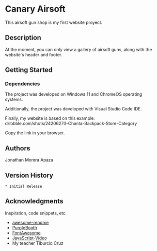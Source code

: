 # Canary Airsoft

This airsoft gun shop is my first website proyect.

## Description

At the moment, you can only view a gallery of airsoft guns, along with the website's header and footer.

## Getting Started

### Dependencies

The project was developed on Windows 11 and ChromeOS operating systems.

Additionally, the project was developed with Visual Studio Code IDE.

Finally, my website is based on this example: dribbble.com/shots/24206270-Chanta-Backpack-Store-Category

Copy the link in your browser.

## Authors

Jonathan Morera Apaza

## Version History

    * Initial Release

## Acknowledgments

Inspiration, code snippets, etc.
* [awesome-readme](https://github.com/matiassingers/awesome-readme)
* [PurpleBooth](https://gist.github.com/PurpleBooth/109311bb0361f32d87a2)
* [FontAwesome](https://fontawesome.com/)
* [JavaScript-Video](https://youtu.be/Kl6LKf85evg?si=BHC6BF_PYAD0LwZS)
* My teacher Tiburcio Cruz
  
